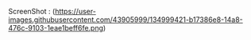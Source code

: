 
ScreenShot : 
(https://user-images.githubusercontent.com/43905999/134999421-b17386e8-14a8-476c-9103-1eae1beff6fe.png)


